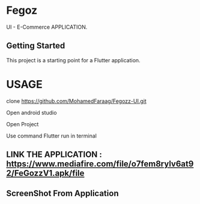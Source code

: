 # Fegoz

UI - E-Commerce APPLICATION.

## Getting Started

This project is a starting point for a Flutter application.
# USAGE
clone https://github.com/MohamedFaraag/Fegozz-UI.git

Open android studio

Open Project

Use command Flutter run in terminal

## LINK THE APPLICATION : https://www.mediafire.com/file/o7fem8rylv6at92/FeGozzV1.apk/file
## ScreenShot From Application

<!-- ![ScreenShot](https://i.imgur.com/N3g3EXX.png) ![ScreenShot](https://i.imgur.com/N3g3EXX.png)
![ScreenShot](https://i.imgur.com/N3g3EXX.png) -->


